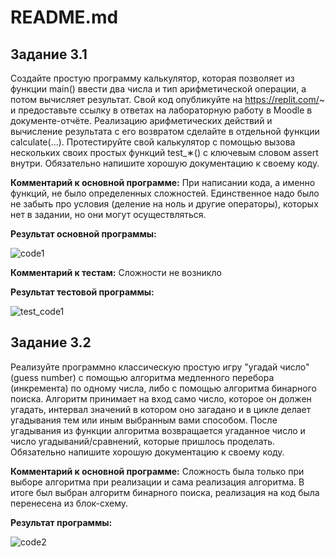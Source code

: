 # README.md

## Задание 3.1
Создайте простую программу калькулятор, которая позволяет из функции main() ввести два числа и тип арифметической операции, а потом вычисляет результат. 
Свой код опубликуйте на https://replit.com/~ и предоставьте ссылку в ответах на лабораторную работу в Moodle в документе-отчёте. 
Реализацию арифметических действий и вычисление результата с его возвратом сделайте в отдельной функции calculate(...). 
Протестируйте свой калькулятор с помощью вызова нескольких своих простых функций test_∗() с ключевым словом assert внутри. 
Обязательно напишите хорошую документацию к своему коду.  

**Комментарий к основной программе:** При написании кода, а именно функций, не было определенных сложностей. Единственное надо было не забыть про условия (деление на ноль и другие операторы), которых нет в задании, но они могут осуществляться.

**Результат основной программы:**

![code1](https://github.com/MelnikNO/programming-2/blob/main/Screen/code1.png)

**Комментарий к тестам:** Сложности не возникло

**Результат тестовой программы:**

![test_code1](https://github.com/MelnikNO/programming-2/blob/main/Screen/test_code1.png)

## Задание 3.2
Реализуйте программно классическую простую игру "угадай число" (guess number) с помощью алгоритма медленного перебора (инкремента) по одному числа, либо с помощью алгоритма бинарного поиска. Алгоритм принимает на вход само число, которое он должен угадать, интервал значений в котором оно загадано и в цикле делает угадывания тем или иным выбранным вами способом. После угадывания из функции алгоритма возвращается угаданное число и число угадываний/сравнений, которые пришлось проделать. Обязательно напишите хорошую документацию к своему коду.

**Комментарий к основной программе:** Сложность была только при выборе алгоритма при реализации и сама реализация алгоритма. В итоге был выбран алгоритм бинарного поиска, реализация на код была перенесена из блок-схему.

**Результат программы:**

![code2](https://github.com/MelnikNO/programming-2/blob/main/Screen/code2.png)
